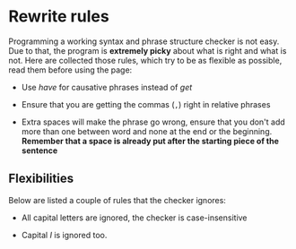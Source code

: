 # Rewrite rules

Programming a working syntax and phrase structure checker is not easy. Due to that, the program is **extremely picky** about what is right and what is not. Here are collected those rules, which try to be as flexible as possible, read them before using the page:

- Use _have_ for causative phrases instead of _get_

- Ensure that you are getting the commas (`,`) right in relative phrases

- Extra spaces will make the phrase go wrong, ensure that you don't add more than one between word and none at the end or the beginning. **Remember that a space is already put after the starting piece of the sentence**

## Flexibilities

Below are listed a couple of rules that the checker ignores:

- All capital letters are ignored, the checker is case-insensitive

- Capital _I_ is ignored too.
